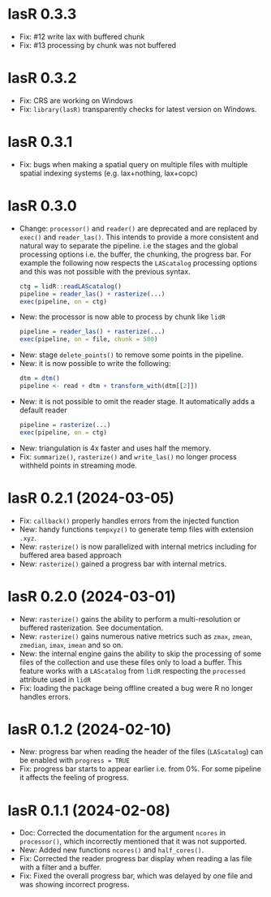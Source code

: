 # lasR 0.3.3

- Fix: #12 write lax with buffered chunk
- Fix: #13 processing by chunk was not buffered

# lasR 0.3.2

- Fix: CRS are working on Windows
- Fix: `library(lasR)` transparently checks for latest version on Windows.

# lasR 0.3.1

- Fix: bugs when making a spatial query on multiple files with multiple spatial indexing systems (e.g. lax+nothing, lax+copc)

# lasR 0.3.0

- Change: `processor()` and `reader()` are deprecated and are replaced by `exec()` and `reader_las()`. This intends to provide a more consistent and natural way to separate the pipeline. i.e the stages and the global processing options i.e. the buffer, the chunking, the progress bar. For example the following now respects the `LAScatalog` processing options and this was not possible with the previous syntax.
  ```r
  ctg = lidR::readLAScatalog()
  pipeline = reader_las() + rasterize(...)
  exec(pipeline, on = ctg)
  ```
- New: the processor is now able to process by chunk like `lidR`
  ```r
  pipeline = reader_las() + rasterize(...)
  exec(pipeline, on = file, chunk = 500)
  ```
- New: stage `delete_points()` to remove some points in the pipeline.
- New: it is now possible to write the following:
  ```r
  dtm = dtm()
  pipeline <- read + dtm + transform_with(dtm[[2]])
  ```
- New: it is not possible to omit the reader stage. It automatically adds a default reader
  ```r
  pipeline = rasterize(...)
  exec(pipeline, on = ctg)
  ```
- New: triangulation is 4x faster and uses half the memory.
- Fix: `summarize()`, `rasterize()` and `write_las()` no longer process withheld points in streaming mode.

# lasR 0.2.1 (2024-03-05)

- Fix: `callback()` properly handles errors from the injected function
- New: handy functions `tempxyz()` to generate temp files with extension `.xyz`.
- New: `rasterize()` is now parallelized with internal metrics including for buffered area based approach
- New: `rasterize()` gained a progress bar with internal metrics.

# lasR 0.2.0 (2024-03-01)

- New: `rasterize()` gains the ability to perform a multi-resolution or buffered rasterization. See documentation.
- New: `rasterize()` gains numerous native metrics such as `zmax`, `zmean`, `zmedian`, `imax`, `imean` and so on.
- New: the internal engine gains the ability to skip the processing of some files of the collection and use these files only to load a buffer. This feature works with a `LAScatalog` from `lidR` respecting the `processed` attribute used in `lidR`
- Fix: loading the package being offline created a bug were R no longer handles errors.

# lasR 0.1.2 (2024-02-10)

- New: progress bar when reading the header of the files (`LAScatalog`) can be enabled with `progress = TRUE`
- Fix: progress bar starts to appear earlier i.e. from 0%. For some pipeline it affects the feeling of progress.

# lasR 0.1.1 (2024-02-08)

- Doc: Corrected the documentation for the argument `ncores` in `processor()`, which incorrectly mentioned that it was not supported.
- New: Added new functions `ncores()` and `half_cores()`.
- Fix: Corrected the reader progress bar display when reading a las file with a filter and a buffer.
- Fix: Fixed the overall progress bar, which was delayed by one file and was showing incorrect progress.

